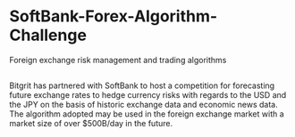 # SoftBank-Forex-Algorithm-Challenge
Foreign exchange risk management and trading algorithms

##
Bitgrit has partnered with SoftBank to host a competition for forecasting future exchange rates to hedge currency risks with regards to the USD and the JPY on the basis of historic exchange data and economic news data. The algorithm adopted may be used in the foreign exchange market with a market size of over $500B/day in the future.

